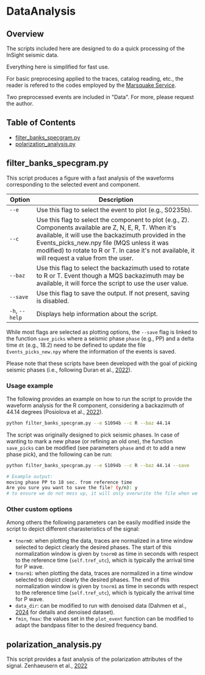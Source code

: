 # DataAnalysis

## Overview
The scripts included here are designed to do a quick processing of the InSight seismic data.

Everything here is simplified for fast use. 

For basic preprocesing applied to the traces, catalog reading, etc., the reader is refered to the codes employed by the [Marsquake Service](https://github.com/sstaehler/mqs_reports/).

Two preprocessed events are included in "Data". For more, please request the author. 

## Table of Contents
- [filter_banks_specgram.py](#filter_banks_specgram.py)
- [polarization_analysis.py](#polarization_analysis.py)


## filter_banks_specgram.py

This script produces a figure with a fast analysis of the waveforms corresponding to the selected event and component. 

| Option          | Description                                                 |
|-----------------|-------------------------------------------------------------|
| `--e`        | Use this flag to select the event to plot (e.g., S0235b).|
| `--c`        | Use this flag to select the component to plot (e.g., Z). Components available are Z, N, E, R, T. When it's available, it will use the backazimuth provided in the Events_picks_new.npy file (MQS unless it was modified) to rotate to R or T. In case it's not available, it will request a value from the user.|
| `--baz`        | Use this flag to select the backazimuth used to rotate to R or T. Event though a MQS backazimuth may be available, it will force the script to use the user value.| 
| `--save`        | Use this flag to save the output. If not present, saving is disabled. |
| `-h`, `--help`  | Displays help information about the script.                 |

While most flags are selected as plotting options, the `--save` flag is linked to the function `save_picks`  where a seismic phase `phase` (e.g., PP) and a delta time `dt` (e.g., 18.2) need to be defined to update the file `Events_picks_new.npy` where the information of the events is saved.

Please note that these scripts have been developed with the goal of picking seismic phases (i.e., following Duran et al., [2022](https://www.sciencedirect.com/science/article/pii/S0031920122000127)).


### Usage example

The following provides an example on how to run the script to provide the waveform analysis for the R component, considering a backazimuth of 44.14 degrees (Posiolova et al., [2022](https://www.science.org/doi/10.1126/science.abq7704)).

```bash
python filter_banks_specgram.py --e S1094b --c R --baz 44.14
````

The script was originally designed to pick seismic phases. In case of wanting to mark a new phase (or refining an old one), the function `save_picks` can be modified (see parameters `phase` and `dt` to add a new phase pick), and the following can be run:

```bash
python filter_banks_specgram.py --e S1094b --c R --baz 44.14 --save 

# Example output:
moving phase PP to 18 sec. from reference time
Are you sure you want to save the file? (y/n): y
# to ensure we do not mess up, it will only overwrite the file when we input "y"
````

### Other custom options

Among others the following parameters can be easily modified inside the script to depict different charasteristics of the signal:

- `tnorm0`: when plotting the data, traces are normalized in a time window selected to depict clearly the desired phases. The start of this normalization window is given by `tnorm0` as time in seconds with respect to the reference time (`self.tref_utc`), which is typically the arrival time for P wave.
- `tnorm1`: when plotting the data, traces are normalized in a time window selected to depict clearly the desired phases. The end of this normalization window is given by `tnorm1` as time in seconds with respect to the reference time (`self.tref_utc`), which is typically the arrival time for P wave.
- `data_dir`: can be modified to run with denoised data (Dahmen et al., [2024](https://doi.org/10.1093/gji/ggae279) for details and denoised dataset).
- `fmin`, `fmax`: the values set in the `plot_event` function can be modified to adapt the bandpass filter to the desired frequency band.

## polarization_analysis.py

This script provides a fast analysis of the polarization attributes of the signal. 
Zenhaeusern et al., [2022](https://pubs.geoscienceworld.org/ssa/bssa/article/112/4/1787/613988/Low-Frequency-Marsquakes-and-Where-to-Find-Them)




